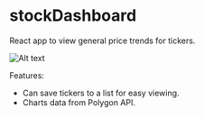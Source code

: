 # stockDashboard
React app to view general price trends for tickers. 

![Alt text](https://cdn.discordapp.com/attachments/1156398287583182970/1156669996345344070/image.png)


Features:

- Can save tickers to a list for easy viewing.
- Charts data from Polygon API.
